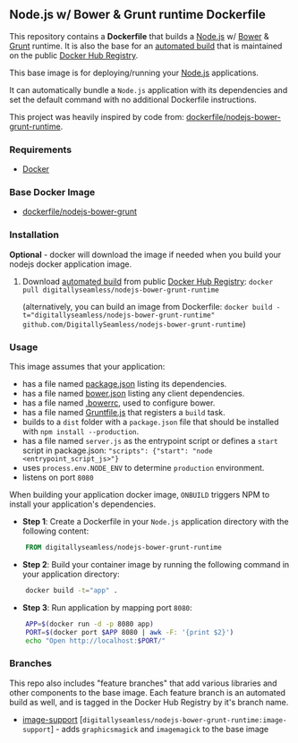 ## Node.js w/ Bower & Grunt runtime Dockerfile


This repository contains a **Dockerfile** that builds a [Node.js](http://nodejs.org/) w/ [Bower](http://bower.io/) & [Grunt](http://gruntjs.com/) runtime. It is also the base for an [automated build](https://registry.hub.docker.com/u/digitallyseamless/nodejs-bower-grunt-runtime/) that is maintained on the public [Docker Hub Registry](https://registry.hub.docker.com/).

This base image is for deploying/running your [Node.js](http://nodejs.org/) applications.

It can automatically bundle a `Node.js` application with its dependencies and set the default command with no additional Dockerfile instructions.

This project was heavily inspired by code from: [dockerfile/nodejs-bower-grunt-runtime](https://registry.hub.docker.com/u/dockerfile/nodejs-bower-grunt-runtime/).


### Requirements
* [Docker](https://www.docker.com/)


### Base Docker Image

* [dockerfile/nodejs-bower-grunt](http://dockerfile.github.io/#/nodejs-bower-grunt)


### Installation
**Optional** - docker will download the image if needed when you build your nodejs docker application image.

1. Download [automated build](https://registry.hub.docker.com/u/digitallyseamless/nodejs-bower-grunt-runtime/) from public [Docker Hub Registry](https://registry.hub.docker.com/): `docker pull digitallyseamless/nodejs-bower-grunt-runtime`

   (alternatively, you can build an image from Dockerfile: `docker build -t="digitallyseamless/nodejs-bower-grunt-runtime" github.com/DigitallySeamless/nodejs-bower-grunt-runtime`)


### Usage

This image assumes that your application:

* has a file named [package.json](https://www.npmjs.org/doc/json.html) listing its dependencies.
* has a file named [bower.json](http://bower.io/docs/creating-packages/) listing any client dependencies.
* has a file named [.bowerrc](http://bower.io/docs/config/#bowerrc-specification), used to configure bower.
* has a file named [Gruntfile.js](http://gruntjs.com/sample-gruntfile) that registers a `build` task.
* builds to a `dist` folder with a `package.json` file that should be installed with `npm install --production`.
* has a file named `server.js` as the entrypoint script or defines a `start` script in package.json: `"scripts": {"start": "node <entrypoint_script_js>"}`
* uses `process.env.NODE_ENV` to determine `production` environment.
* listens on port `8080`

When building your application docker image, `ONBUILD` triggers NPM to install your application's dependencies.

* **Step 1**: Create a Dockerfile in your `Node.js` application directory with the following content:

```dockerfile
    FROM digitallyseamless/nodejs-bower-grunt-runtime
```

* **Step 2**: Build your container image by running the following command in your application directory:

```sh
    docker build -t="app" .
```

* **Step 3**: Run application by mapping port `8080`:

```sh
    APP=$(docker run -d -p 8080 app)
    PORT=$(docker port $APP 8080 | awk -F: '{print $2}')
    echo "Open http://localhost:$PORT/"
```

### Branches

This repo also includes "feature branches" that add various libraries and other components to the base image. Each feature branch is an automated build as well, and is tagged in the Docker Hub Registry by it's branch name.

* [image-support](https://github.com/DigitallySeamless/nodejs-bower-grunt-runtime/tree/image-support) [`digitallyseamless/nodejs-bower-grunt-runtime:image-support`] - adds `graphicsmagick` and `imagemagick` to the base image
